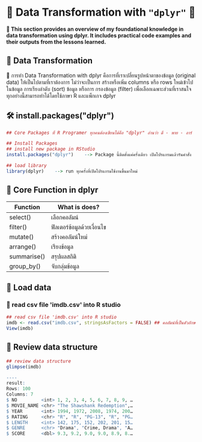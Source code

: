 # 💾 Data Transformation with `"dplyr"` 🌻
**📝 This section provides an overview of my foundational knowledge in data transformation using dplyr. It includes practical code examples and their outputs from the lessons learned.**
## 🍫 Data Transformation 
📝 การทำ Data Transformation with dplyr คือการที่เราเปลี่ยนรูปหน้าตาของข้อมูล (original data) ให้เป็นไปตามที่เราต้องการ ไม่ว่าจะเป็นการ สร้างหรือเพิ่ม columns หรือ rows ใหม่เข้าไปในข้อมูล การเรียงลำดับ (sort) ข้อมูล หรือการ กรองข้อมูล (filter) เพื่อเลือกเฉพาะส่วนที่เราสนใจ ทุกอย่างนี้สามารถทำได้โดยใช้ภาษา R และแพ็กเกจ dplyr
## 🛠 install.packages("dplyr") 
```r
## Core Packages ที่ R Programer ทุกคนต้องเขียนได้คือ "dplyr" อ่านว่า ดี - พาย - อาร์

## Install Packages
## install new package in RStudio
install.packages("dplyr")    --> Package นี้ติดตั้งแค่ครั้งเดียว เปิดโปรแกรมแล้วรันคำสั่ง

## load library
library(dplyr)    --> run ทุกครั้งที่เปิดโปรแกรมใช้งานขึ้นมาใหม่

```
## 🔐 Core Function in dplyr
| **Function** | **What is does?** | 
|---|---|
| select() | เลือกคอลัมน์ | 
| filter() | ฟิลเตอร์ข้อมูลด้วยเงื่อนไข | 
| mutate() | สร้างคอลัมน์ใหม่ | 
| arrange() | เรียงข้อมูล | 
| summarise() | สรุปผลสถิติ | 
| group_by() | จับกลุ่มข้อมูล | 

## 🔐 Load data 
### 📩 read csv file 'imdb.csv' into R studio
```r
## read csv file 'imdb.csv' into R studio
imdb <- read.csv("imdb.csv", stringsAsFactors = FALSE) ## คอลัมน์ที่เป็นตัวอักษรไม่เปลี่ยนเป็น factor เก็บไว้เป็นตัวอักษรเหมือนเดิม
View(imdb) 
```
## 🔐 Review data structure
```r
## review data structure
glimpse(imdb)

----
result:
Rows: 100
Columns: 7
$ NO         <int> 1, 2, 3, 4, 5, 6, 7, 8, 9, …
$ MOVIE_NAME <chr> "The Shawshank Redemption",…
$ YEAR       <int> 1994, 1972, 2008, 1974, 200…
$ RATING     <chr> "R", "R", "PG-13", "R", "PG…
$ LENGTH     <int> 142, 175, 152, 202, 201, 15…
$ GENRE      <chr> "Drama", "Crime, Drama", "A…
$ SCORE      <dbl> 9.3, 9.2, 9.0, 9.0, 8.9, 8.…

```
